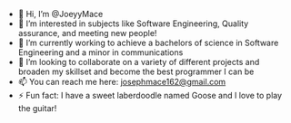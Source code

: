 - 👋 Hi, I’m @JoeyyMace
- 👀 I’m interested in subjects like Software Engineering, Quality assurance, and meeting new people!
- 🌱 I’m currently working to achieve a bachelors of science in Software Engineering and a minor in communications
- 💞️ I’m looking to collaborate on a variety of different projects and broaden my skillset and become the best programmer I can be
- 📫 You can reach me here: josephmace162@gmail.com
- ⚡ Fun fact: I have a sweet laberdoodle named Goose and I love to play the guitar!
